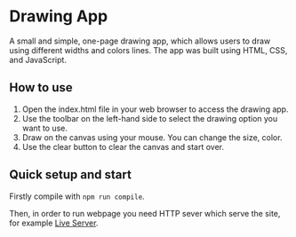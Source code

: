 # Drawing App

A small and simple, one-page drawing app, which allows users to draw using different widths and colors lines. The app was built using HTML, CSS, and JavaScript.

## How to use

1. Open the index.html file in your web browser to access the drawing app.
2. Use the toolbar on the left-hand side to select the drawing option you want to use.
3. Draw on the canvas using your mouse. You can change the size, color.
4. Use the clear button to clear the canvas and start over.

## Quick setup and start

Firstly compile with `npm run compile`.

Then, in order to run webpage you need HTTP sever which serve the site, for example [Live Server](https://marketplace.visualstudio.com/items?itemName=ritwickdey.LiveServer).
